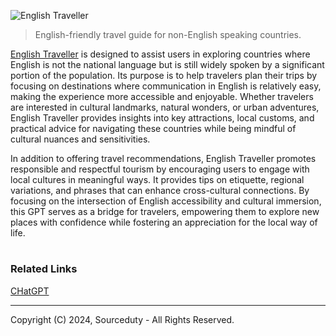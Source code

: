 ![English Traveller](https://github.com/user-attachments/assets/5e0cb43f-fbc6-4cbe-851d-cf25c7d7de72)

> English-friendly travel guide for non-English speaking countries.

[English Traveller](https://chatgpt.com/g/g-Zpi4RMfze-english-traveller) is designed to assist users in exploring countries where English is not the national language but is still widely spoken by a significant portion of the population. Its purpose is to help travelers plan their trips by focusing on destinations where communication in English is relatively easy, making the experience more accessible and enjoyable. Whether travelers are interested in cultural landmarks, natural wonders, or urban adventures, English Traveller provides insights into key attractions, local customs, and practical advice for navigating these countries while being mindful of cultural nuances and sensitivities.

In addition to offering travel recommendations, English Traveller promotes responsible and respectful tourism by encouraging users to engage with local cultures in meaningful ways. It provides tips on etiquette, regional variations, and phrases that can enhance cross-cultural connections. By focusing on the intersection of English accessibility and cultural immersion, this GPT serves as a bridge for travelers, empowering them to explore new places with confidence while fostering an appreciation for the local way of life.

#
### Related Links

[CHatGPT](https://github.com/sourceduty/ChatGPT)

***
Copyright (C) 2024, Sourceduty - All Rights Reserved.

